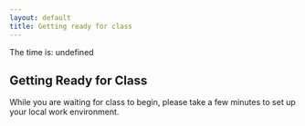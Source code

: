 ```yaml
---
layout: default
title: Getting ready for class
---
```


The time is: undefined

## Getting Ready for Class
While you are waiting for class to begin, please take a few minutes to set up your local work environment.